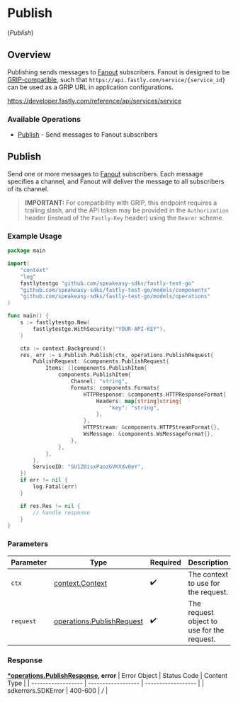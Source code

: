# Publish
(*Publish*)

## Overview

Publishing sends messages to [Fanout](https://developer.fastly.com/learning/concepts/real-time-messaging/fanout) subscribers. Fanout is designed to be [GRIP-compatible](https://pushpin.org/docs/protocols/grip/), such that `https://api.fastly.com/service/{service_id}` can be used as a GRIP URL in application configurations.

<https://developer.fastly.com/reference/api/services/service>
### Available Operations

* [Publish](#publish) - Send messages to Fanout subscribers

## Publish

Send one or more messages to [Fanout](https://developer.fastly.com/learning/concepts/real-time-messaging/fanout) subscribers. Each message specifies a channel, and Fanout will deliver the message to all subscribers of its channel.
> **IMPORTANT:** For compatibility with GRIP, this endpoint requires a trailing slash, and the API token may be provided in the `Authorization` header (instead of the `Fastly-Key` header) using the `Bearer` scheme.


### Example Usage

```go
package main

import(
	"context"
	"log"
	fastlytestgo "github.com/speakeasy-sdks/fastly-test-go"
	"github.com/speakeasy-sdks/fastly-test-go/models/components"
	"github.com/speakeasy-sdks/fastly-test-go/models/operations"
)

func main() {
    s := fastlytestgo.New(
        fastlytestgo.WithSecurity("YOUR-API-KEY"),
    )

    ctx := context.Background()
    res, err := s.Publish.Publish(ctx, operations.PublishRequest{
        PublishRequest: &components.PublishRequest{
            Items: []components.PublishItem{
                components.PublishItem{
                    Channel: "string",
                    Formats: components.Formats{
                        HTTPResponse: &components.HTTPResponseFormat{
                            Headers: map[string]string{
                                "key": "string",
                            },
                        },
                        HTTPStream: &components.HTTPStreamFormat{},
                        WsMessage: &components.WsMessageFormat{},
                    },
                },
            },
        },
        ServiceID: "SU1Z0isxPaozGVKXdv0eY",
    })
    if err != nil {
        log.Fatal(err)
    }

    if res.Res != nil {
        // handle response
    }
}
```

### Parameters

| Parameter                                                              | Type                                                                   | Required                                                               | Description                                                            |
| ---------------------------------------------------------------------- | ---------------------------------------------------------------------- | ---------------------------------------------------------------------- | ---------------------------------------------------------------------- |
| `ctx`                                                                  | [context.Context](https://pkg.go.dev/context#Context)                  | :heavy_check_mark:                                                     | The context to use for the request.                                    |
| `request`                                                              | [operations.PublishRequest](../../models/operations/publishrequest.md) | :heavy_check_mark:                                                     | The request object to use for the request.                             |


### Response

**[*operations.PublishResponse](../../models/operations/publishresponse.md), error**
| Error Object       | Status Code        | Content Type       |
| ------------------ | ------------------ | ------------------ |
| sdkerrors.SDKError | 400-600            | */*                |
